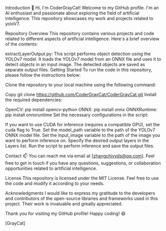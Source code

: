 Introduction
👋 Hi, I'm CoderGrayCat! Welcome to my GitHub profile. I'm an AI enthusiast and passionate about exploring the field of artificial intelligence. This repository showcases my work and projects related to yoloV7.

Repository Overview
This repository contains various projects and code related to different aspects of artificial intelligence. Here's a brief overview of the contents:

extractLayerOutput.py: This script performs object detection using the YOLOv7 model. It loads the YOLOv7 model from an ONNX file and uses it to detect objects in an input image. The detected objects are saved as separate output files.
Getting Started
To run the code in this repository, please follow the instructions below:

Clone the repository to your local machine using the following command:

Copy
git clone https://github.com/CoderGrayCat/CoderGrayCat.git
Install the required dependencies:

OpenCV: pip install opencv-python
ONNX: pip install onnx
ONNXRuntime: pip install onnxruntime
Set the necessary configurations in the script:

If you want to use CUDA for inference (requires a compatible GPU), set the cuda flag to True.
Set the model_path variable to the path of the YOLOv7 ONNX model file.
Set the input_image variable to the path of the image you want to perform inference on.
Specify the desired output layers in the Layers list.
Run the script to perform inference and save the output files.

Contact
📫 You can reach me via email at [zhangchiyyds@qq.com]. Feel free to get in touch if you have any questions, suggestions, or collaboration opportunities related to artificial intelligence.

License
This repository is licensed under the MIT License. Feel free to use the code and modify it according to your needs.

Acknowledgments
I would like to express my gratitude to the developers and contributors of the open-source libraries and frameworks used in this project. Their work is invaluable and greatly appreciated.

Thank you for visiting my GitHub profile! Happy coding! 😄

[GrayCat]
